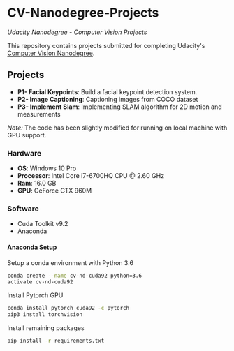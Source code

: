 # CV-Nanodegree-Projects
*Udacity Nanodegree - Computer Vision Projects*

This repository contains projects submitted for completing Udacity's [Computer Vision Nanodegree](https://www.udacity.com/course/computer-vision-nanodegree--nd891).

## Projects

- **P1- Facial Keypoints**:  Build a facial keypoint detection system.
- **P2- Image Captioning**: Captioning images from COCO dataset
- **P3- Implement Slam**: Implementing SLAM algorithm for 2D motion and measurements

*Note:* The code has been slightly modified for running on local machine with GPU support.

### Hardware

- **OS**: Windows 10 Pro
- **Processor**: Intel Core i7-6700HQ CPU @ 2.60 GHz
- **Ram**: 16.0 GB
- **GPU**: GeForce GTX 960M

### Software

- Cuda Toolkit v9.2
- Anaconda

#### Anaconda Setup

Setup a conda environment with Python 3.6

```sh
conda create --name cv-nd-cuda92 python=3.6
activate cv-nd-cuda92
```

Install Pytorch GPU

```sh
conda install pytorch cuda92 -c pytorch
pip3 install torchvision
```

Install remaining packages

```sh
pip install -r requirements.txt
```